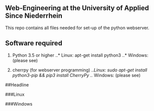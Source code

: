 ## Web-Engineering at the University of Applied Since Niederrhein

This repo contains all files needed for set-up of the python webserver.

## Software required

1. Python 3.5 or higher
..* Linux: apt-get install python3
..* Windows: (please see)

2. cherrpy (for webserver programming)
..*Linux: sudo apt-get install python3-pip && pip3 install CherryPy
..* Windows: (please see)

##Headline

###Linux

###Windows
